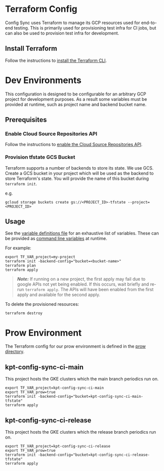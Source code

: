 # Terraform Config

Config Sync uses Terraform to manage its GCP resources
used for end-to-end testing. This is primarily used for provisioning
test infra for CI jobs, but can also be used to provision test infra for
development.

## Install Terraform

Follow the instructions to [install the Terraform CLI].

# Dev Environments

This configuration is designed to be configurable for an arbitrary GCP project
for development purposes.
As a result some variables must be provided at runtime, such as project name
and backend bucket name.

## Prerequisites

### Enable Cloud Source Repositories API

Follow the instructions to [enable the Cloud Source Repositories API].

### Provision tfstate GCS Bucket

Terraform supports a number of backends to store its state. We use GCS.
Create a GCS bucket in your project which will be used as the backend to store
Terraform's state. You will provide the name of this bucket during `terraform init`.

e.g.
```shell
gcloud storage buckets create gs://<PROJECT_ID>-tfstate --project=<PROJECT_ID>
```

## Usage

See the [variable definitions file] for an exhaustive list of variables.
These can be provided as [command line variables] at runtime.

For example:
```shell
export TF_VAR_project=my-project
terraform init -backend-config="bucket=<bucket-name>"
terraform plan
terraform apply
```

> **_Note:_**
If running on a new project, the first apply may fail due to google APIs not yet
being enabled. If this occurs, wait briefly and re-run `terraform apply`.
The APIs will have been enabled from the first apply and available for the
second apply.

To delete the provisioned resources:
```shell
terraform destroy
```

# Prow Environment

The Terraform config for our prow environment is defined in the [prow directory].

## kpt-config-sync-ci-main

This project hosts the GKE clusters which the main branch periodics run on.

```shell
export TF_VAR_project=kpt-config-sync-ci-main
export TF_VAR_prow=true
terraform init -backend-config="bucket=kpt-config-sync-ci-main-tfstate"
terraform apply
```

## kpt-config-sync-ci-release

This project hosts the GKE clusters which the release branch periodics run on.

```shell
export TF_VAR_project=kpt-config-sync-ci-release
export TF_VAR_prow=true
terraform init -backend-config="bucket=kpt-config-sync-ci-release-tfstate"
terraform apply
```


[enable the Cloud Source Repositories API]: https://cloud.google.com/source-repositories/docs/create-code-repository#before-you-begin
[variable definitions file]: ./variables.tf
[command line variables]: https://www.terraform.io/language/values/variables#variables-on-the-command-line
[install the Terraform CLI]: https://learn.hashicorp.com/tutorials/terraform/install-cli
[prow directory]: ./prow
